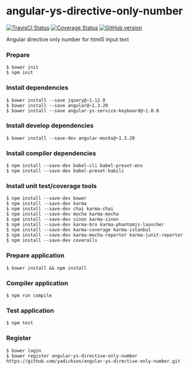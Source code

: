 # angular-ys-directive-only-number

[![TravisCI Status][travis-image]][travis-url]
[![Coverage Status][coveralls-image]][coveralls-url]
[![GitHub version][github-image]][github-url]

Angular directive only number for html5 input text

### Prepare

```
$ bower init
$ npm init
```

### Install dependencies

```
$ bower install --save jquery@~1.12.0
$ bower install --save angular@~1.3.20
$ bower install --save angular-ys-service-keyboard@~1.0.0
```

### Install develop dependencies

```
$ bower install --save-dev angular-mocks@~1.3.20
```

### Install compiler dependencies

```
$ npm install --save-dev babel-cli babel-preset-env
$ npm install --save-dev babel-preset-babili
```

### Install unit test/coverage tools

```
$ npm install --save-dev bower
$ npm install --save-dev karma
$ npm install --save-dev chai karma-chai
$ npm install --save-dev mocha karma-mocha
$ npm install --save-dev sinon karma-sinon
$ npm install --save-dev karma-bro karma-phantomjs-launcher
$ npm install --save-dev karma-coverage karma-istanbul
$ npm install --save-dev karma-mocha-reporter karma-junit-reporter
$ npm install --save-dev coveralls
```

### Prepare application

```
$ bower install && npm install
```

### Compiler application

```
$ npm run compile
```

### Test application

```
$ npm test
```

### Register

```
$ bower login
$ bower register angular-ys-directive-only-number https://github.com/yadickson/angular-ys-directive-only-number.git
```

[travis-image]: https://img.shields.io/travis/yadickson/angular-ys-directive-only-number.svg?label=travisci
[travis-url]: https://travis-ci.org/yadickson/angular-ys-directive-only-number

[coveralls-image]: https://coveralls.io/repos/github/yadickson/angular-ys-directive-only-number/badge.svg?branch=master
[coveralls-url]: https://coveralls.io/github/yadickson/angular-ys-directive-only-number

[github-image]: https://badge.fury.io/gh/yadickson%2Fangular-ys-directive-only-number.svg
[github-url]: https://badge.fury.io/gh/yadickson%2Fangular-ys-directive-only-number
